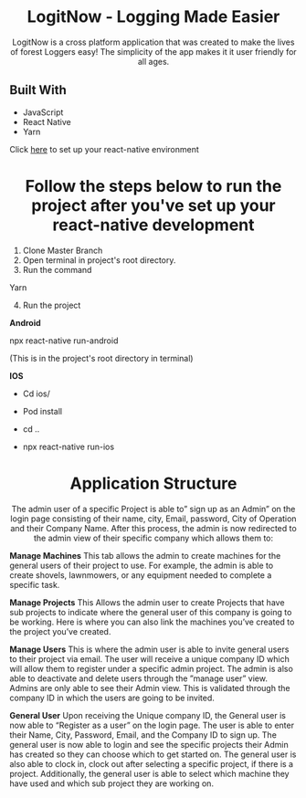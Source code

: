 


<h1 align="center">LogitNow - Logging Made Easier</h1>

<p align="center">LogitNow is a cross platform application that was created to make the lives of forest Loggers easy! The simplicity of the app makes it it user friendly for all ages.</p>


## Built With

- JavaScript
- React Native
- Yarn


Click [here](https://reactnative.dev/docs/environment-setup) to set up your react-native environment


<h1 align="center">Follow the steps below to run the project after you've set up your react-native development</h1>




1. Clone Master Branch
2. Open terminal in project's root directory.
3. Run the command


Yarn

4. Run the project


**Android**

npx react-native run-android

(This is in the project's root directory in terminal)

**IOS**

- Cd ios/


- Pod install


- cd ..


- npx react-native run-ios

<h1 align="center">Application Structure </h1>

<p align="center">The admin user of a specific Project is able to” sign up as an Admin” on the login page consisting of their name, city, Email, password, City of Operation and their Company Name. After this process, the admin is now redirected to the admin view of their specific company which allows them to:

**Manage Machines**
This tab allows the admin to create machines for the general users of their project to use. For example, the admin is able to create shovels, lawnmowers, or any equipment needed to complete a specific task.

**Manage Projects**
This Allows the admin user to create Projects that have sub projects to indicate where the general user of this company is going to be working. Here is where you can also link the machines you’ve created to the project you’ve created.


**Manage Users**
This is where the admin user is able to invite general users to their project via email. The user will receive a unique company ID which will allow them to register under a specific admin project. The admin is also able to deactivate and delete users through the ”manage user” view. Admins are only able to see their Admin view. This is validated through the company ID in which the users are going to be invited.


**General User**
Upon receiving the Unique company ID, the General user is now able to “Register as a user” on the login page. The user is able to enter their Name, City, Password, Email, and the Company ID to sign up. The general user is now able to login and see the specific projects their Admin has created so they can choose which to get started on.
The general user is also able to clock in, clock out after selecting a specific project, if there is a project. Additionally, the general user is able to select which machine they have used and which sub project they are working on.</p>




